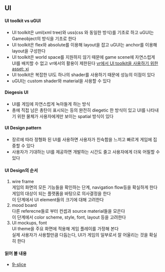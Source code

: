 ## UI
#### UI toolkit vs uGUI
- UI toolkit은 uml(xml tree)와 uss(css 와 동일한 방식)를 기초로 하고 uGUI는 Gameobject의 방식을 기초로 한다   
- UI toolkit은 flex와 absolute를 이용해 layout을 잡고 uGUI는 anchor를 이용해 layout을 구성한다  
- UI toolkit은 world space를 지원하지 않기 때문에 game scene에 자연스럽게 UI를 배치할 수 없고 vr에서의 활용이 제한된다 [vr에서 UI toolkit을 사용하기 위한 asset: xi](https://assetstore.unity.com/packages/tools/gui/xi-3d-and-vr-ui-framework-280590)    
- UI toolkit은 복잡한 UI도 하나의 shader를 사용하기 때문에 성능의 이점이 있다    
- uGUI는 custom shader와 material을 사용할 수 있다   
#### Diegesis UI   
- UI를 게임에 자연스럽게 녹아들게 하는 방식  
- 총에 직접 남은 총탄이 표시되는 등의 완전히 diegetic 한 방식이 있고 UI를 나타내기 위한 물체가 사용자에게만 보이는 spatial 방식이 있다   
#### UI Design pattern   
- 장르에 따라 정형화 된 UI를 사용하면 사용자가 친숙함을 느끼고 빠르게 게임에 집중할 수 있다   
- 사용자가 기대하는 UI를 제공하면 개발하는 시간도 줄고 사용자에게 더욱 어필할 수 있다   
#### UI Design의 순서   
1. wire frame   
   게임의 화면의 모든 기능들을 확인하는 단계, navigation flow등을 확실하게 한다    
   게임의 대상이 되는 플랫폼을 바탕으로 의사결정을 한다    
   이 단계에서 UI element들의 크기에 대해 고려한다  
2. mood board   
   다른 referecne들로 부터 컨셉과 source material들을 모은다   
   이 단계에서 color scheme, style, font, layout 등을 고려한다   
3. UI mockups, font   
   UI theme을 주요 화면에 적용해 게임 플레이를 가정해 본다    
   실제 사용자가 사용할만큼 다듬는다, UI가 게임의 일부로서 잘 어울리는 것을 확실히 한다   

#### 읽어 볼 내용   
- [9-slice](https://docs.unity3d.com/Manual/sprite/9-slice/9-slicing.html)   